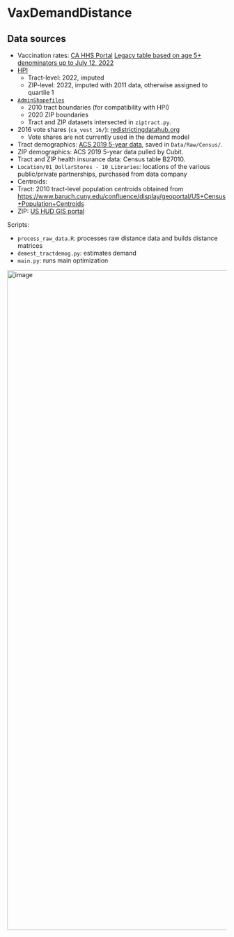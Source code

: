 # VaxDemandDistance

## Data sources
 - Vaccination rates: [CA HHS Portal](https://data.chhs.ca.gov/dataset/covid-19-vaccine-progress-dashboard-data-by-zip-code) [Legacy table based on age 5+ denominators up to July 12, 2022](https://data.chhs.ca.gov/dataset/ead44d40-fd63-4f9f-950a-3b0111074de8/resource/580fb3a5-2451-4e18-be50-5a22f1ee7341/download/covid19vaccinesbyzipcode_071222.csv)
 - [HPI](https://api.healthyplacesindex.org/)
   - Tract-level: 2022, imputed
   - ZIP-level: 2022, imputed with 2011 data, otherwise assigned to quartile 1
 - [`AdminShapefiles`](https://www.census.gov/cgi-bin/geo/shapefiles/index.php)
   - 2010 tract boundaries (for compatibility with HPI)
   - 2020 ZIP boundaries 
   - Tract and ZIP datasets intersected in `ziptract.py`.
 - 2016 vote shares (`ca_vest_16/`): [redistrictingdatahub.org](https://redistrictingdatahub.org/dataset/vest-2016-california-precinct-and-election-results/)
   - Vote shares are not currently used in the demand model
 - Tract demographics: [ACS 2019 5-year data](https://www.census.gov/topics/research/guidance/planning-databases.2020.html), saved in `Data/Raw/Census/`.
 - ZIP demographics: ACS 2019 5-year data pulled by Cubit.
 - Tract and ZIP health insurance data: Census table B27010.
 - `Location/01_DollarStores - 10_Libraries`: locations of the various public/private partnerships, purchased from data company
 - Centroids:
 - Tract: 2010 tract-level population centroids obtained from https://www.baruch.cuny.edu/confluence/display/geoportal/US+Census+Population+Centroids
 - ZIP: [US HUD GIS portal](https://hudgis-hud.opendata.arcgis.com/datasets/d032efff520b4bf0aa620a54a477c70e/explore?location=36.456761%2C-120.006125%2C3.87)

Scripts:
 - `process_raw_data.R`: processes raw distance data and builds distance matrices
 - `demest_tractdemog.py`: estimates demand
 - `main.py`: runs main optimization

<img width="1512" alt="image" src="https://github.com/zhijianli9999/VaxDemandDistance/assets/60592696/bf6df058-0bb6-4033-bdc3-ef7d42d06940">
